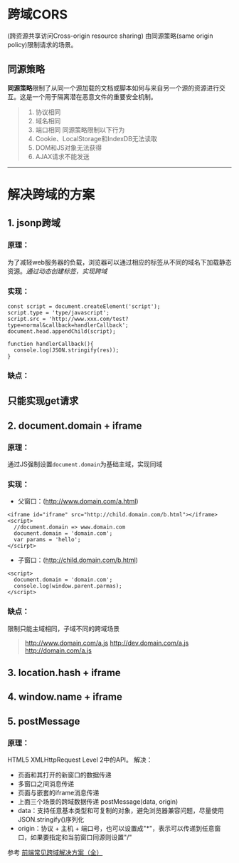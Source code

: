 # 跨域CORS
(跨资源共享访问Cross-origin resource sharing)
由同源策略(same origin policy)限制请求的场景。
## 同源策略
**同源策略**限制了从同一个源加载的文档或脚本如何与来自另一个源的资源进行交互。这是一个用于隔离潜在恶意文件的重要安全机制。
> 1. 协议相同
> 2. 域名相同
> 3. 端口相同
同源策略限制以下行为
> 1. Cookie、LocalStorage和IndexDB无法读取
> 2. DOM和JS对象无法获得
> 3. AJAX请求不能发送
---
# 解决跨域的方案
## 1. jsonp跨域
### 原理：
为了减轻web服务器的负载，浏览器可以通过相应的标签从不同的域名下加载静态资源。*通过动态创建标签，实现跨域*
### 实现：
```
const script = document.createElement('script');
script.type = 'type/javascript';
script.src = 'http://www.xxx.com/test?type=normal&callback=handlerCallback';
document.head.appendChild(script);

function handlerCallback(){
  console.log(JSON.stringify(res));
}
```
### 缺点：
只能实现get请求
--- 
## 2. document.domain + iframe
### 原理：
通过JS强制设置`document.domain`为基础主域，实现同域
### 实现：
+ 父窗口：(http://www.domain.com/a.html)
```
<iframe id="iframe" src="http://child.domain.com/b.html"></iframe>
<script>
  //document.domain => www.domain.com
  document.domain = 'domain.com';
  var params = 'hello';
</scirpt>
```
+ 子窗口：(http://child.domain.com/b.html)
```
<script>
  document.domain = 'domain.com';
  console.log(window.parent.parmas);
</script>
```
### 缺点：
限制只能主域相同，子域不同的跨域场景
> http://www.domain.com/a.js
> http://dev.domain.com/a.js
> http://domain.com/a.js

## 3. location.hash + iframe 
## 4. window.name + iframe
## 5. postMessage
### 原理：
HTML5 XMLHttpRequest Level 2中的API。
解决：
+ 页面和其打开的新窗口的数据传递
+ 多窗口之间消息传递
+ 页面与嵌套的iframe消息传递
+ 上面三个场景的跨域数据传递
postMessage(data, origin)
+ data：支持任意基本类型和可复制的对象，避免浏览器兼容问题，尽量使用JSON.stringify()序列化  
+ origin：协议 + 主机 + 端口号，也可以设置成"*"，表示可以传递到任意窗口，如果要指定和当前窗口同源则设置"/"


参考
[前端常见跨域解决方案（全）](https://segmentfault.com/a/1190000011145364)